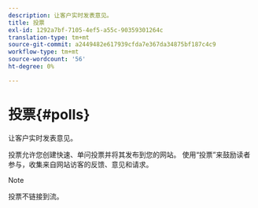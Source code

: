 ```yaml
---
description: 让客户实时发表意见。
title: 投票
exl-id: 1292a7bf-7105-4ef5-a55c-90359301264c
translation-type: tm+mt
source-git-commit: a2449482e617939cfda7e367da34875bf187c4c9
workflow-type: tm+mt
source-wordcount: '56'
ht-degree: 0%

---
```


# 投票{#polls}

让客户实时发表意见。

投票允许您创建快速、单问投票并将其发布到您的网站。 使用“投票”来鼓励读者参与，收集来自网站访客的反馈、意见和请求。

>[!NOTE]
>
>投票不链接到流。
